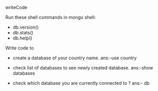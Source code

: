 writeCode

Run these shell commands in mongo shell:

- db.version()
- db.stats()
- db.help()

Write code to

- create a database of your country name.
ans:-use country
  
- check list of databases to see newly created database.
ans:-show databases
- check which database you are currently connected to ?
ans:- db



